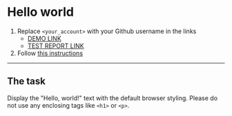# Hello world
1. Replace `<your_account>` with your Github username in the links
    - [DEMO LINK](https://velzepooz.github.io/layout_hello-world/) <br>
    - [TEST REPORT LINK](https://velzepooz.github.io/layout_hello-world/report/html_report/)
2. Follow [this instructions](https://mate-academy.github.io/layout_task-guideline/)
___

## The task 
Display the "Hello, world!" text with the default browser styling. Please do not 
use any enclosing tags like `<h1>` or `<p>`.
